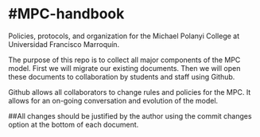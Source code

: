 #MPC-handbook
============

Policies, protocols, and organization for the Michael Polanyi College at Universidad Francisco Marroquín.

The purpose of this repo is to collect all major components of the MPC model. First we will migrate our existing documents. Then we will open these documents to collaboration by students and staff using Github.

Github allows all collaborators to change rules and policies for the MPC. It allows for an on-going conversation and evolution of the model. 

##All changes should be justified by the author using the commit changes option at the bottom of each document.
